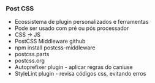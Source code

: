 ### Post CSS
- Ecossistema de plugin personalizados e ferramentas
- Pode ser usado com pré ou pós processador
- CSS -> JS
- PostCSS Middleware github
- npm install postcss-middleware
- postcss.parts
- postcss.org
- Autoprefixer plugin - aplicar regras do caniuse
- StyleLint plugin - revisa códigos css, evitando erros